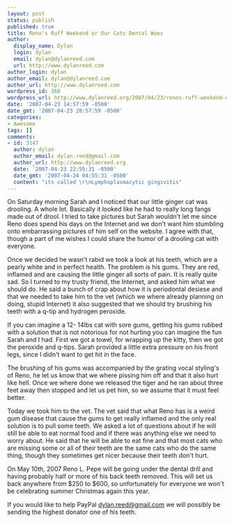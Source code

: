 ```yaml
---
layout: post
status: publish
published: true
title: Reno's Ruff Weekend or Our Cats Dental Woes
author:
  display_name: Dylan
  login: dylan
  email: dylan@dylanreed.com
  url: http://www.dylanreed.com
author_login: dylan
author_email: dylan@dylanreed.com
author_url: http://www.dylanreed.com
wordpress_id: 360
wordpress_url: http://www.dylanreed.org/2007/04/23/renos-ruff-weekend-or-our-cats-dental-woes/
date: '2007-04-23 14:57:59 -0500'
date_gmt: '2007-04-23 20:57:59 -0500'
categories:
- Awesome
tags: []
comments:
- id: 3147
  author: dylan
  author_email: dylan.reed@gmail.com
  author_url: http://www.dylanreed.org
  date: '2007-04-23 22:55:31 -0500'
  date_gmt: '2007-04-24 04:55:31 -0500'
  content: "its called \r\nLymphoplasmacytic gingivitis"
---
```

<p>On Saturday morning Sarah and I noticed that our little ginger cat was drooling. A whole lot. Basically it looked like he had to really long fangs made out of drool. I tried to take pictures but Sarah wouldn't let me since Reno does spend his days on the Internet and we don't want him stumbling onto embarrassing pictures of him self on the website. I agree with that, though a part of me wishes I could share the humor of a drooling cat with everyone.</p>
<p>Once we decided he wasn't rabid we took a look at his teeth, which are a pearly white and in perfect health. The problem is his gums. They are red, inflamed and are causing the little ginger all sorts of pain. It is really quite sad. So I turned to my trusty friend, the Internet, and asked him what we should do. He said a bunch of crap about how it is periodontal desiese and that we needed to take him to the vet (which we where already planning on doing, stupid Internet) it also suggested that we should try brushing his teeth with a q-tip and hydrogen peroxide. </p>
<p>If you can imagine a 12- 14lbs cat with sore gums, getting his gums rubbed with a solution that is not notorious for not hurting you can imagine the fun Sarah and I had. First we got a towel, for wrapping up the kitty, then we got the peroxide and q-tips. Sarah provided a little extra pressure on his front legs, since I didn't want to get hit in the face.</p>
<p>The brushing of his gums was accompanied by the grating vocal styling's of Reno, he let us know that we where pissing him off and that it also hurt like hell. Once we where done we released the tiger and he ran about three feet away then stopped and let us pet him, so we assume that it must feel better.</p>
<p>Today we took him to the vet. The vet said that what Reno has is a weird gum disease that cause the gums to get really inflamed and the only real solution is to pull some teeth. We asked a lot of questions about if he will still be able to eat normal food and if there was anything else we need to worry about. He said that he will be able to eat fine and that most cats who are missing some or all of their teeth are the same cats who do the same thing, though they sometimes get nicer because their teeth don't hurt.</p>
<p>On May 10th, 2007 Reno L. Pepe will be going under the dental drill and having probably half or more of his back teeth removed. This will set us back anywhere from $250 to $600, so unfortunately for everyone we won't be celebrating summer Christmas again this year. </p>
<p>If you would like to help PayPal <a href="mailto:dylan.reed@gmail.com">dylan.reed@gmail.com</a> we will possibly be sending the highest donator one of his teeth. </p></p>
